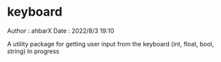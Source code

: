 # keyboard

Author : ahbarX
Date : 2022/8/3 19:10

A utility package for getting user input from the keyboard (int, float, bool, string)
In progress

